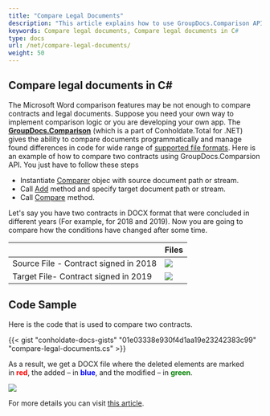 ```yaml
---
title: "Compare Legal Documents"
description: "This article explains how to use GroupDocs.Comparison API (which is a part of Conholdate.Total for .NET) to compare legal documents."
keywords: Compare legal documents, Compare legal documents in C#
type: docs
url: /net/compare-legal-documents/
weight: 50
---
```


## Compare legal documents in C#

The Microsoft Word comparison features may be not enough to compare contracts and legal documents. Suppose you need your own way to implement comparison logic or you are developing your own app. The [**GroupDocs.Comparison**](https://products.groupdocs.com/comparison/net) (which is a part of Conholdate.Total for .NET) gives the ability to compare documents programmatically and manage found differences in code for wide range of [supported file formats](https://docs.groupdocs.com/comparison/net/supported-document-formats/). Here is an example of how to compare two contracts using GroupDocs.Comparsion API. You just have to follow these steps

*   Instantiate [Comparer](https://apireference.groupdocs.com/net/comparison/groupdocs.comparison/comparer) objec with source document path or stream.
*   Call [Add](https://apireference.groupdocs.com/net/comparison/groupdocs.comparison/comparer/methods/add/index) method and specify target document path or stream.
*   Call [Compare](https://apireference.groupdocs.com/comparison/net/groupdocs.comparison/comparer/methods/compare) method.

Let's say you have two contracts in DOCX format that were concluded in different years (For example, for 2018 and 2019). Now you are going to compare how the conditions have changed after some time. 

|  | Files |
| --- | --- |
|Source File - Contract signed in 2018| ![](https://docs.groupdocs.com/comparison/net/images/how-to-compare-contracts-drafts-and-legal-documents_3.png) |
|Target File- Contract signed in 2019|![](https://docs.groupdocs.com/comparison/net/images/how-to-compare-contracts-drafts-and-legal-documents_4.png)|

## Code Sample
Here is the code that is used to compare two contracts.

{{< gist "conholdate-docs-gists" "01e03338e930f4d1aa19e23242383c99" "compare-legal-documents.cs" >}}

As a result, we get a DOCX file where the deleted elements are marked in <font color="red">**red**</font>, the added – in <font color="blue">**blue**</font>, and the modified – in <font color="green">**green**</font>.

![](https://docs.groupdocs.com/comparison/net/images/how-to-compare-contracts-drafts-and-legal-documents_5.png)

For more details you can visit [this article](https://docs.groupdocs.com/comparison/net/how-to-compare-contracts-drafts-and-legal-documents/).






